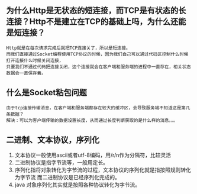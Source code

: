 ## 为什么Http是无状态的短连接，而TCP是有状态的长连接？Http不是建立在TCP的基础上吗，为什么还能是短连接？
```
Http就是在每次请求完成后就把TCP连接关了，所以是短连接。
而我们直接通过Socket编程使用TCP协议的时候，因为我们自己可以通过代码区控制什么时候打开连接什么时候关闭连接，
只要我们不通过代码把连接关闭，这个连接就会在客户端和服务端的进程中一直存在，相关状态数据会一直保存着。
```

## 什么是Socket粘包问题
```
由于tcp连接传输消息，在客户端和服务端都存在较大的缓冲区，会导致服务端不知道这是第几条数据？
解决：可以为客户端传输的数据设置长度，从而通过长度判断获取的是什么样的消息。。。
```

## 二进制、文本协议，序列化
1. 文本协议一般使用ascii或者utf-8编码，用/r/n作为分隔符，比较灵活
2. 二进制协议是指字节流等，一般用定长。
3. 序列化指将对象转化为字节流的过程，文本协议的序列化就是指按照规则转化为字节流
    而二进制协议是已经序列化完成的。
4. java 对象序列化其实就是按照各种协议转化为字节流。
